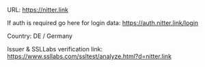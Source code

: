 URL: 
https://nitter.link

If auth is required go here for login data:
https://auth.nitter.link/login

Country:
DE / Germany

Issuer & SSLLabs verification link:
https://www.ssllabs.com/ssltest/analyze.html?d=nitter.link